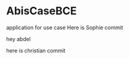 # AbisCaseBCE
application for use case 
Here is Sophie commit

hey abdel


here is christian commit 